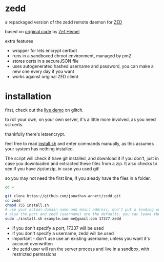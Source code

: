 # zedd

a repackaged version of the zedd remote daemon for [ZED](https://github.com/zedapp/zed)

based on [original code](https://github.com/zedapp/zed/tree/master/zedd) by [Zef Hemel](https://github.com/zedapp/zed/commits?author=zefhemel)

extra features

  - wrapper for lets encrypt certbot
  - runs in a sandboxed chroot environment, managed by pm2
  - stores certs in a secureJSON file
  - uses autogenerated hashed username and password, you can make a new one every day if you want
  - works against original ZED client.
 

installation
===

first, check out the [live demo](https://glitch.com/edit/#!/humdrum-successful-park?path=README.md%3A1%3A0) on glitch.

to roll your own, on your own server, it's a little more involved, as you need ssl certs.

thankfully there's letsencrypt.

feel free to read [install.sh](https://github.com/jonathan-annett/zedd/blob/115e3e6f3cb0021fe80331dce466c08b764f5cf3/install.sh#L1)
and enter commands manually, as this assumes your system has nothing installed.

The script will check if have git installed, and download it if you don't, just in case you downloaded and extracted these files from a zip. It also checks to see if you have zip/unzip, in case you used git! 

so you may not need the first line, if you aleady have the files in a folder.

```bash
cd ~

git clone https://github.com/jonathan-annett/zedd.git
cd zedd
chmod 755 install.sh
# use your actual domain name and email address, don't put a leading www.
# also the port and zedd (username) are the defaults. you can leave them off if you like
sudo ./install.sh example.com me@gmail.com 17377 zedd
```

  * if you don't specify a port, 17337 will be used
  * if you don't specify a username, zedd will be used
  * important - don't use use an existing username, unless you want it's account overwritten
  * the zedd user will run the server process and live in a sandbox, with restricted permssions
  
